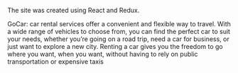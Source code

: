The site was created using React and Redux.

GoCar: car rental services offer a convenient and flexible way to travel. With a
wide range of vehicles to choose from, you can find the perfect car to suit your
needs, whether you’re going on a road trip, need a car for business, or just
want to explore a new city. Renting a car gives you the freedom to go where you
want, when you want, without having to rely on public transportation or
expensive taxis

